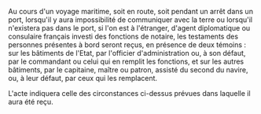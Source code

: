   
 Au cours d'un voyage maritime, soit en route, soit pendant un arrêt dans un port, lorsqu'il y aura impossibilité de communiquer avec la terre ou lorsqu'il n'existera pas dans le port, si l'on est à l'étranger, d'agent diplomatique ou consulaire français investi des fonctions de notaire, les testaments des personnes présentes à bord seront reçus, en présence de deux témoins : sur les bâtiments de l'Etat, par l'officier d'administration ou, à son défaut, par le commandant ou celui qui en remplit les fonctions, et sur les autres bâtiments, par le capitaine, maître ou patron, assisté du second du navire, ou, à leur défaut, par ceux qui les remplacent.  

  
 L'acte indiquera celle des circonstances ci-dessus prévues dans laquelle il aura été reçu.  
